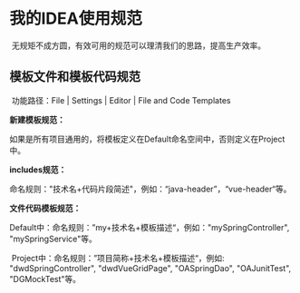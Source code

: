 # 我的IDEA使用规范

​	无规矩不成方圆，有效可用的规范可以理清我们的思路，提高生产效率。

## 模板文件和模板代码规范

​	功能路径：File | Settings | Editor | File and Code Templates

**新建模板规范：**

​	如果是所有项目通用的，将模板定义在Default命名空间中，否则定义在Project中。

**includes规范：**

​	命名规则："技术名+代码片段简述"，例如：“java-header”，“vue-header“等。

**文件代码模板规范：**

​	Default中：命名规则：”my+技术名+模板描述“，例如："mySpringController", "mySpringService"等。

​	Project中：命名规则：”项目简称+技术名+模板描述“，例如: "dwdSpringController", "dwdVueGridPage", "OASpringDao", "OAJunitTest", "DGMockTest"等。

